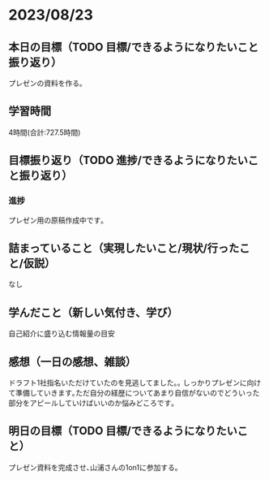 # 2023/08/23
## 本日の目標（TODO 目標/できるようになりたいこと振り返り）
プレゼンの資料を作る｡
## 学習時間
4時間(合計:727.5時間)
## 目標振り返り（TODO 進捗/できるようになりたいこと振り返り）
### 進捗
プレゼン用の原稿作成中です｡
## 詰まっていること（実現したいこと/現状/行ったこと/仮説）
なし
## 学んだこと（新しい気付き、学び）
自己紹介に盛り込む情報量の目安
## 感想（一日の感想、雑談）
ドラフト1社指名いただけていたのを見逃してました｡｡ しっかりプレゼンに向けて準備していきます｡ただ自分の経歴についてあまり自信がないのでどういった部分をアピールしていけばいいのか悩みどころです｡
## 明日の目標（TODO 目標/できるようになりたいこと）
プレゼン資料を完成させ､山浦さんの1on1に参加する｡